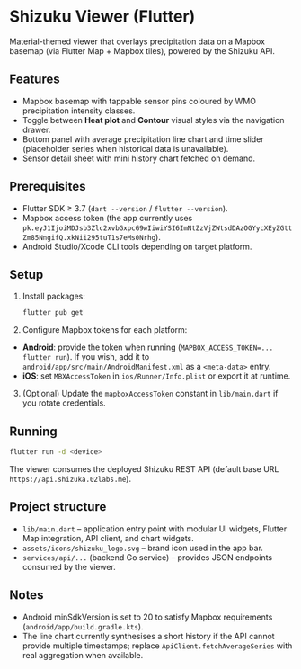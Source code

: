# Shizuku Viewer (Flutter)

Material-themed viewer that overlays precipitation data on a Mapbox basemap (via Flutter Map + Mapbox tiles), powered by the Shizuku API.

## Features

- Mapbox basemap with tappable sensor pins coloured by WMO precipitation intensity classes.
- Toggle between **Heat plot** and **Contour** visual styles via the navigation drawer.
- Bottom panel with average precipitation line chart and time slider (placeholder series when historical data is unavailable).
- Sensor detail sheet with mini history chart fetched on demand.

## Prerequisites

- Flutter SDK ≥ 3.7 (`dart --version` / `flutter --version`).
- Mapbox access token (the app currently uses `pk.eyJ1IjoiMDJsb3Zlc2xvbGxpcG9wIiwiYSI6ImNtZzVjZWtsdDAzOGYycXEyZGttZm85NngifQ.xkNii295tuT1s7eMs0Nrhg`).
- Android Studio/Xcode CLI tools depending on target platform.

## Setup

1. Install packages:
   ```bash
   flutter pub get
   ```

2. Configure Mapbox tokens for each platform:
- **Android**: provide the token when running (`MAPBOX_ACCESS_TOKEN=... flutter run`). If you wish, add it to `android/app/src/main/AndroidManifest.xml` as a `<meta-data>` entry.
- **iOS**: set `MBXAccessToken` in `ios/Runner/Info.plist` or export it at runtime.

3. (Optional) Update the `mapboxAccessToken` constant in `lib/main.dart` if you rotate credentials.

## Running

```bash
flutter run -d <device>
```

The viewer consumes the deployed Shizuku REST API (default base URL `https://api.shizuka.02labs.me`).

## Project structure

- `lib/main.dart` – application entry point with modular UI widgets, Flutter Map integration, API client, and chart widgets.
- `assets/icons/shizuku_logo.svg` – brand icon used in the app bar.
- `services/api/...` (backend Go service) – provides JSON endpoints consumed by the viewer.

## Notes

- Android minSdkVersion is set to 20 to satisfy Mapbox requirements (`android/app/build.gradle.kts`).
- The line chart currently synthesises a short history if the API cannot provide multiple timestamps; replace `ApiClient.fetchAverageSeries` with real aggregation when available.
